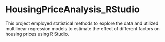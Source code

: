 # HousingPriceAnalysis_RStudio

This project employed statistical methods to explore the data and utilized multilinear regression models to estimate the effect of different factors on housing prices using R Studio.
